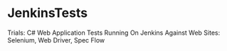 # JenkinsTests
Trials: C# Web Application Tests Running On Jenkins Against Web Sites: Selenium, Web Driver, Spec Flow
